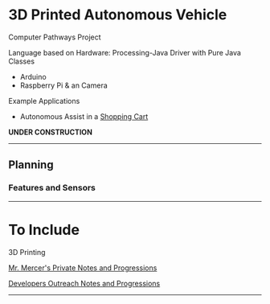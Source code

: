 # 3D Printed Autonomous Vehicle
Computer Pathways Project

Language based on Hardware: Processing-Java Driver with Pure Java Classes
- Arduino
- Raspberry Pi & an Camera

Example Applications
- Autonomous Assist in a <a href="https://blog.hackster.io/honda-driverless-shopping-cart-uses-arduinos-and-a-raspberry-pi-1e2b11212152">Shopping Cart</a>

**UNDER CONSTRUCTION**

---

## Planning

### Features and Sensors

---

# To Include

3D Printing

<a href="https://github.com/QEHS-SpecialProjects/Autonomous-Vehicle">Mr. Mercer's Private Notes and Progressions</a>

<a href="https://github.com/Dev-Outreach/RPi-Arduino-Camera">Developers Outreach Notes and Progressions</a>

---
